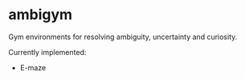 # ambigym
Gym environments for resolving ambiguity, uncertainty and curiosity.

Currently implemented:
 - E-maze
